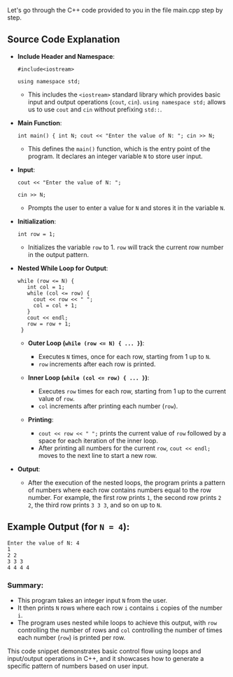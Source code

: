 
Let's go through the C++ code provided to you  in the file main.cpp step by step.

## Source Code Explanation

- **Include Header and Namespace**:
    
	 ```#include<iostream>```
    
	 ```using namespace std;``` 
    
    -   This includes the `<iostream>` standard library which provides basic input and output operations (`cout`, `cin`). `using namespace std;` allows us to use `cout` and `cin` without prefixing `std::`.
-  **Main Function**:
    
    `int main() {
      int N;
      cout << "Enter the value of N: ";
      cin >> N;` 
    
    -   This defines the `main()` function, which is the entry point of the program. It declares an integer variable `N` to store user input.
-  **Input**:
    
     ```cout << "Enter the value of N: ";```
   
     ```cin >> N;``` 
    
    -   Prompts the user to enter a value for `N` and stores it in the variable `N`.
-  **Initialization**:

     `int row = 1;` 
    
    -   Initializes the variable `row` to 1. `row` will track the current row number in the output pattern.
- **Nested While Loop for Output**:
    
     ```
     while (row <= N) {
        int col = 1;
        while (col <= row) {
          cout << row << " ";
          col = col + 1;
        }
        cout << endl;
        row = row + 1;
      }
     ``` 
    
    -   **Outer Loop (`while (row <= N) { ... }`)**:
        
        -   Executes `N` times, once for each row, starting from 1 up to `N`.
        -   `row` increments after each row is printed.
    -   **Inner Loop (`while (col <= row) { ... }`)**:
        
        -   Executes `row` times for each row, starting from 1 up to the current value of `row`.
        -   `col` increments after printing each number (`row`).
    -   **Printing**:
        
        -   `cout << row << " ";` prints the current value of `row` followed by a space for each iteration of the inner loop.
        -   After printing all numbers for the current `row`, `cout << endl;` moves to the next line to start a new row.
- **Output**:
    
    -   After the execution of the nested loops, the program prints a pattern of numbers where each row contains numbers equal to the row number. For example, the first row prints `1`, the second row prints `2 2`, the third row prints `3 3 3`, and so on up to `N`.

## Example Output (for `N = 4`):

```
Enter the value of N: 4
1 
2 2 
3 3 3 
4 4 4 4
``` 

### Summary:

-   This program takes an integer input `N` from the user.
-   It then prints `N` rows where each row `i` contains `i` copies of the number `i`.
-   The program uses nested while loops to achieve this output, with `row` controlling the number of rows and `col` controlling the number of times each number (`row`) is printed per row.

This code snippet demonstrates basic control flow using loops and input/output operations in C++, and it showcases how to generate a specific pattern of numbers based on user input.
